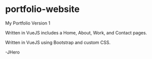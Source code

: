 # portfolio-website

My Portfolio Version 1

Written in VueJS includes a Home, About, Work, and Contact pages.

Written in VueJS using Bootstrap and custom CSS.

-JHero
